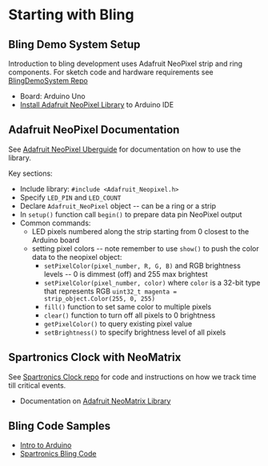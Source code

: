 # Starting with Bling

## Bling Demo System Setup
Introduction to bling development uses Adafruit NeoPixel strip and ring components. For sketch code and hardware requirements see [BlingDemoSystem Repo](https://github.com/riyadth/BlingDemoSystem)

* Board: Arduino Uno
* [Install Adafruit NeoPixel Library](https://learn.adafruit.com/adafruit-neopixel-uberguide/arduino-library-installation) to Arduino IDE

## Adafruit NeoPixel Documentation
See [Adafruit NeoPixel Uberguide](https://learn.adafruit.com/adafruit-neopixel-uberguide/arduino-library-use) for documentation on how to use the library.

Key sections:
* Include library: `#include <Adafruit_Neopixel.h>`
* Specify `LED_PIN` and `LED_COUNT`
* Declare `Adafruit_NeoPixel` object -- can be a ring or a strip
* In `setup()` function call `begin()` to prepare data pin NeoPixel output
* Common commands:
  * LED pixels numbered along the strip starting from 0 closest to the Arduino board
  * setting pixel colors -- note remember to use `show()` to push the color data to the neopixel object:
    * `setPixelColor(pixel_number, R, G, B)` and RGB brightness levels -- 0 is dimmest (off) and 255 max brightest
    * `setPixelColor(pixel_number, color)` where `color` is a 32-bit type that represents RGB `uint32_t magenta = strip_object.Color(255, 0, 255)`
    * `fill()` function to set same color to multiple pixels
    * `clear()` function to turn off all pixels to 0 brightness
    * `getPixelColor()` to query existing pixel value
    * `setBrightness()` to specify brightness level of all pixels

## Spartronics Clock with NeoMatrix
See [Spartronics Clock repo](https://github.com/riyadth/spartronics_clock) for code and instructions on how we track time till critical events.

* Documentation on [Adafruit NeoMatrix Library](https://learn.adafruit.com/adafruit-neopixel-uberguide/neomatrix-library)

## Bling Code Samples
- [Intro to Arduino](https://github.com/riyadth/IntroToArduino)
- [Spartronics Bling Code](https://github.com/Spartronics4915/Bling)
